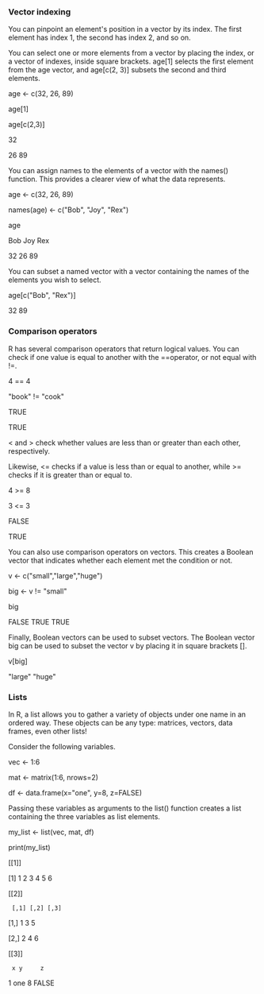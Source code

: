 ### Vector indexing
You can pinpoint an element's position in a vector by its index. The first element has index 1, the second has index 2, and so on.

You can select one or more elements from a vector by placing the index, or a vector of indexes, inside square brackets. age[1] selects the first element from the age vector, and age[c(2, 3)] subsets the second and third elements. 

age <- c(32, 26, 89)

age[1]

age[c(2,3)]

32

26 89

You can assign names to the elements of a vector with the names() function. This provides a clearer view of what the data represents. 

age <- c(32, 26, 89)

names(age) <- c("Bob", "Joy", "Rex")

age

Bob Joy Rex

 32  26  89

You can subset a named vector with a vector containing the names of the elements you wish to select. 

age[c("Bob", "Rex")]

32 89

### Comparison operators 

R has several comparison operators that return logical values. 
You can check if one value is equal to another with the ==operator, or 
not equal with !=. 

4 == 4

"book" != "cook"

TRUE

TRUE

< and > check whether values are less than or greater than each other, 
respectively. 

Likewise, <= checks if a value is less than or equal to another, while >= checks if it is greater than or equal to. 

4 >= 8

3 <= 3

FALSE

TRUE

You can also use comparison operators on vectors. 
This creates a Boolean vector that indicates whether each element met the condition or not. 

v <- c("small","large","huge")

big <- v != "small"

big

FALSE  TRUE  TRUE

Finally, Boolean vectors can be used to subset vectors. The Boolean vector big can be used to subset the vector v by placing it in square 
brackets []. 

v[big]

"large" "huge"


### Lists

In R, a list allows you to gather a variety of objects under one name in an ordered way. These objects can be any type: matrices, vectors, data frames, even other lists! 

Consider the following variables. 

vec <- 1:6

mat <- matrix(1:6, nrows=2)

df <- data.frame(x="one", y=8, z=FALSE)

Passing these variables as arguments to the list() function creates a list containing the three variables as list elements. 

my_list <- list(vec, mat, df)

print(my_list)

[[1]]

 [1]  1  2  3  4  5  6
 
[[2]]

     [,1] [,2] [,3]
     
[1,]    1    3    5

[2,]    2    4    6

[[3]]

     x y     z
     
1  one 8 FALSE
